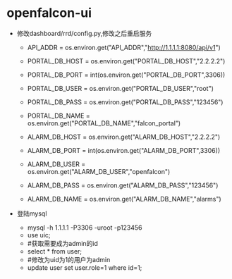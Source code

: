 # openfalcon-ui


- 修改dashboard/rrd/config.py,修改之后重启服务
    - API_ADDR = os.environ.get("API_ADDR","http://1.1.1.1:8080/api/v1")

    - PORTAL_DB_HOST = os.environ.get("PORTAL_DB_HOST","2.2.2.2")
    - PORTAL_DB_PORT = int(os.environ.get("PORTAL_DB_PORT",3306))
    - PORTAL_DB_USER = os.environ.get("PORTAL_DB_USER","root")
    - PORTAL_DB_PASS = os.environ.get("PORTAL_DB_PASS","123456")
    - PORTAL_DB_NAME = os.environ.get("PORTAL_DB_NAME","falcon_portal")

    - ALARM_DB_HOST = os.environ.get("ALARM_DB_HOST","2.2.2.2")
    - ALARM_DB_PORT = int(os.environ.get("ALARM_DB_PORT",3306))
    - ALARM_DB_USER = os.environ.get("ALARM_DB_USER","openfalcon")
    - ALARM_DB_PASS = os.environ.get("ALARM_DB_PASS","123456")
    - ALARM_DB_NAME = os.environ.get("ALARM_DB_NAME","alarms")



- 登陆mysql
    - mysql -h 1.1.1.1 -P3306 -uroot -p123456
    - use uic;
    - #获取需要成为admin的id
    - select * from user;
    - #修改为uid为1的用户为admin
    - update user set user.role=1 where id=1;

